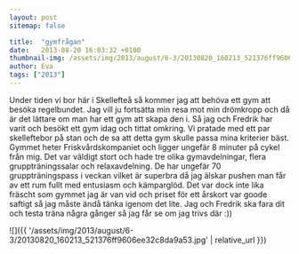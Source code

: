 ```yaml
---
layout: post
sitemap: false

title:  "gymfrågan"
date:   2013-08-20 16:03:32 +0100
thumbnail-img: /assets/img/2013/august/6-3/20130820_160213_521376ff9606ee32c8da9a53.jpg
author: Eva
tags: ["2013"]
---
```


Under tiden vi bor här i Skellefteå så kommer jag att behöva ett gym att besöka regelbundet.  Jag vill ju fortsätta min resa mot min drömkropp och då är det lättare om man har ett gym att skapa den i. Så jag och Fredrik har varit och besökt ett gym idag och tittat omkring. Vi pratade med ett par skelleftebor på stan och de sa att detta gym skulle passa mina kriterier bäst. Gymmet heter Friskvårdskompaniet och ligger ungefär 8 minuter på cykel från mig. Det var väldigt stort och hade tre olika gymavdelningar, flera gruppträningssalar och relaxavdelning. De har ungefär 70 gruppträningspass i veckan vilket är superbra då jag älskar pushen man får av ett rum fullt med entusiasm och kämparglöd. Det var dock inte lika fräscht som gymmet jag är van vid och priset för ett årskort var goode saftigt så jag måste ändå tänka igenom det lite. Jag och Fredrik ska fara dit och testa träna några gånger så jag får se om jag trivs där :))

![]({{ '/assets/img/2013/august/6-3/20130820_160213_521376ff9606ee32c8da9a53.jpg'  | relative_url }})

